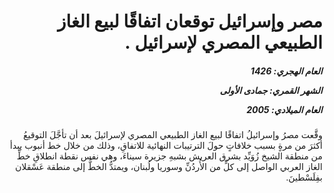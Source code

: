 <h1 dir="rtl">مصر وإسرائيل توقعان اتفاقًا لبيع الغاز الطبيعي المصري لإسرائيل .</h1>

<h5 dir="rtl">العام الهجري:  1426

الشهر القمري: جمادى الأولى

العام الميلادي: 2005</h5>

<p dir="rtl">وقَّعت مصرُ وإسرائيلُ اتفاقًا لبيع الغاز الطبيعي المصري لإسرائيلَ بعد أن تأجَّلَ التوقيعُ أكثرَ من مرةٍ بسبب خلافاتٍ حولَ الترتيبات النهائية للاتفاقِ، وذلك من خلال خط أنبوب يبدأ من منطقة الشيخ زُوَيِّد بشرق العريش بشبهِ جزيرة سيناءَ، وهي نفس نقطة انطلاقِ خطِّ الغاز العربي الواصل إلى كلٍّ من الأُردُنِّ وسوريا ولُبنان، ويمتدُّ الخطُّ إلى منطقة عَسْقلان بفِلَسْطينَ.</p></br>
